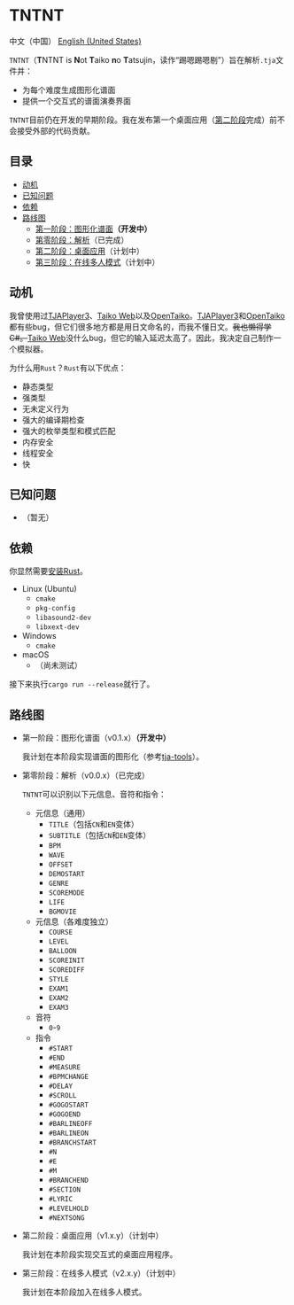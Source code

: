 # TNTNT 

中文（中国） [English (United States)](README-en_US.md)

`TNTNT`（**T**NTNT is **N**ot **T**aiko **n**o **T**atsujin，读作“踢嗯踢嗯剔”）旨在解析`.tja`文件并：

- 为每个难度生成图形化谱面
- 提供一个交互式的谱面演奏界面

`TNTNT`目前仍在开发的早期阶段。我在发布第一个桌面应用（[第二阶段](#stage-2)完成）前不会接受外部的代码贡献。

## 目录

- [动机](#动机)
- [已知问题](#已知问题)
- [依赖](#依赖)
- [路线图](#路线图)
    - [第一阶段：图形化谱面](#stage-1)**（开发中）**
    - [第零阶段：解析](#stage-0)（已完成）
    - [第二阶段：桌面应用](#stage-2)（计划中）
    - [第三阶段：在线多人模式](#stage-3)（计划中）

## 动机

我曾使用过[TJAPlayer3](https://github.com/twopointzero/TJAPlayer3)、[Taiko Web](https://github.com/bui/taiko-web)以及[OpenTaiko](https://github.com/0auBSQ/OpenTaiko)。[TJAPlayer3](https://github.com/twopointzero/TJAPlayer3)和[OpenTaiko](https://github.com/0auBSQ/OpenTaiko)都有些bug，但它们很多地方都是用日文命名的，而我不懂日文。<del>我也懒得学C#。</del>[Taiko Web](https://github.com/bui/taiko-web)没什么bug，但它的输入延迟太高了。因此，我决定自己制作一个模拟器。

为什么用`Rust`？`Rust`有以下优点：

- 静态类型
- 强类型
- 无未定义行为
- 强大的编译期检查
- 强大的枚举类型和模式匹配
- 内存安全
- 线程安全
- 快

## 已知问题

- （暂无）

## 依赖

你显然需要[安装Rust](https://www.rust-lang.org/zh-CN/tools/install)。

- Linux (Ubuntu)
    - `cmake`
    - `pkg-config`
    - `libasound2-dev`
    - `libxext-dev`
- Windows
    - `cmake`
- macOS
    - （尚未测试）

接下来执行`cargo run --release`就行了。

## 路线图

- <span id="stage-1">第一阶段：图形化谱面（v0.1.x）</span>**（开发中）**

    我计划在本阶段实现谱面的图形化（参考[tja-tools](https://github.com/WHMHammer/tja-tools)）。

- <span id="stage-0">第零阶段：解析（v0.0.x）</span>（已完成）

    `TNTNT`可以识别以下元信息、音符和指令：

    - 元信息（通用）
        - `TITLE`（包括`CN`和`EN`变体）
        - `SUBTITLE`（包括`CN`和`EN`变体）
        - `BPM`
        - `WAVE`
        - `OFFSET`
        - `DEMOSTART`
        - `GENRE`
        - `SCOREMODE`
        - `LIFE`
        - `BGMOVIE`
    - 元信息（各难度独立）
        - `COURSE`
        - `LEVEL`
        - `BALLOON`
        - `SCOREINIT`
        - `SCOREDIFF`
        - `STYLE`
        - `EXAM1`
        - `EXAM2`
        - `EXAM3`
    - 音符
        - `0`-`9`
    - 指令
        - `#START`
        - `#END`
        - `#MEASURE`
        - `#BPMCHANGE`
        - `#DELAY`
        - `#SCROLL`
        - `#GOGOSTART`
        - `#GOGOEND`
        - `#BARLINEOFF`
        - `#BARLINEON`
        - `#BRANCHSTART`
        - `#N`
        - `#E`
        - `#M`
        - `#BRANCHEND`
        - `#SECTION`
        - `#LYRIC`
        - `#LEVELHOLD`
        - `#NEXTSONG`

- <span id="stage-2">第二阶段：桌面应用（v1.x.y）</span>（计划中）

    我计划在本阶段实现交互式的桌面应用程序。

- <span id="stage-3">第三阶段：在线多人模式（v2.x.y）</span>（计划中）

    我计划在本阶段加入在线多人模式。
